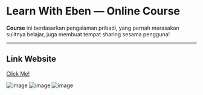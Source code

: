 # Learn With Eben — Online Course

**Course** ini berdasarkan pengalaman pribadi, yang pernah merasakan sulitnya belajar, juga membuat tempat sharing sesama pengguna! 



---
## Link Website

[Click Me!](https://hnxzl.github.io/learn-with-eben/)



![image](https://github.com/user-attachments/assets/b51c9609-4cf1-486c-9d55-eb4b5262338c)
![image](https://github.com/user-attachments/assets/f14e8ba7-a1fa-41bb-8ed4-cae6ff305782)
![image](https://github.com/user-attachments/assets/802f624e-b95c-4018-89e8-2b8baa82bf68)
